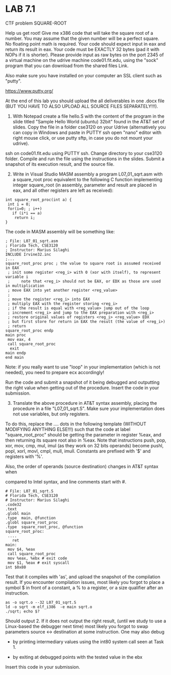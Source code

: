 # LAB 7.1
CTF problem SQUARE-ROOT

Help us get root!  Give me x386 code that will take the square root of a number. You may assume that the given number will be a perfect square. No floating point math is required. Your code should expect input in eax and return its result in eax. Your code must be EXACTLY 32 bytes (pad it with NOPs if it is shorter). Please provide input as raw bytes on the port 2345 of a virtual machine on the udrive machine code01.fit.edu, using the "sock" program that you can download from the shared files Link.

Also make sure you have installed on your computer an SSL client such as "putty".

https://www.putty.org/

 

At the end of this lab you should upload the all deliverables in one .docx file (BUT YOU HAVE TO ALSO UPLOAD ALL SOURCE FILES SEPARATELY!!!).

1. With Notepad create a file hello.S with the content of the program in the slide titled "Sample Hello World (ubuntu) 32bit" found in the AT&T set of slides. Copy the file in a folder cse3120 on your Udrive (alternatively you can copy in Windows and paste in PUTTY ssh open "nano" editor with right mouse click, or use putty sftp, in case you do not mount your udrive).

ssh on code01.fit.edu using PUTTY ssh. Change directory to your cse3120 folder. Compile and run the file using the instructions in the slides. Submit a snapshot of its execution result, and the source file.

 
2. Write in Visual Studio MASM assembly a program L07_01_sqrt.asm with a square_root proc equivalent to the following C function implementing integer square_root (in assembly, parameter and result are placed in eax, and all other registers are left as received):
```
int square_root_proc(int a) {
 int i = 0;
 for(i=0; ; i++)
   if (i*i == a)
    return i;
}
```
The code in MASM assembly will be something like:
```
; File: L07_01_sqrt.asm
; Florida Tech, CSE3120
; Instructor: Marius Silaghi
INCLUDE Irvine32.inc
;...
square_root_proc proc ; the value to square root is assumed received in EAX
 ; init some register <reg_i> with 0 (xor with itself), to represent variable i
 ;     note that <reg_i> should not be EAX, or EDX as those are used in multiplication
 ; move EAX into yet another register <reg_value>
 ;
 ; move the register <reg_i> into EAX
 ; multiply EAX with the register storing <reg_i>
 ; if the result is equal with <reg_value> jump out of the loop
 ; increment <reg_i> and jump to the EAX preparation with <reg_i>
 ; restore original values of registers <reg_i> <reg_value> EDX
 ; but first store for return in EAX the result (the value of <reg_i>)
 ; return
square_root_proc endp
main proc
 mov eax, 4
 call square_root_proc
  exit
main endp
end main
```
Note: if you really want to use "loop" in your implementation (which is not needed), you need to prepare ecx accordingly!

Run the code and submit a snapshot of it being debugged and outputting the right value when getting out of the procedure. Insert the code in your submission.

3. Translate the above procedure in AT&T syntax assembly, placing the procedure in a file "L07_01_sqrt.S". Make sure your implementation does not use variables, but only registers.

To do this, replace the .... dots in the following template (WITHOUT MODIFYING ANYTHING ELSE!!!) such that the code at label "square_root_proc" should be getting the parameter in register %eax, and then returning its square root also in %eax. Note that instructions push, pop, xor, mov, cmp, mul, imul (as they work on 32 bits operands) become pushl, popl, xorl, movl, cmpl, mull, imull. Constants are prefixed with '$' and registers with '%'.

Also, the order of operands (source destination) changes in AT&T syntax when

compared to Intel syntax, and line comments start with #.
```
# File: L07_01_sqrt.S
# Florida Tech, CSE3120
# Instructor: Marius Silaghi
.code32
.text
.globl main
.type  main, @function
.globl square_root_proc
.type  square_root_proc, @function
square_root_proc:
 ....
   ret
main:
 mov $4, %eax
 call square_root_proc
 mov %eax, %ebx # exit code
 mov $1, %eax # exit syscall
int $0x80
```

Test that it compiles with 'as', and upload the snapshot of the compilation result. If you encounter compilation issues, most likely you forgot to place a symbol $ in front of a constant, a % to a register, or a size qualifier after an instruction.

```
as -o sqrt.o --32 L07_01_sqrt.S
ld -o sqrt -m elf_i386  -e main sqrt.o
./sqrt; echo $?
```

Should output 2. If it does not output the right result, (until we study to use a Linux-based the debugger next time) most likely you forgot to swap parameters source <-> destination at some instruction. One may also debug

- by printing intermediary values using the int80 system call seen at Task 1.

- by exiting at debugged points with the tested value in the ebx

Insert this code in your submission.
